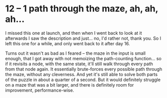 # 12 &ndash; 1 path through the maze, ah, ah, ah...
I missed this one at launch, and then when I went back to look at it afterwards I saw the description and just... no, I'd rather not, thank you. So I left this one for a while, and only went back to it after day 16.

Turns out it wasn't as bad as I feared &ndash; the maze in the input is small enough, that I got away with not memoizing the path-counting function... so if it revisits a node, with the same state, it'll still walk through every path from that node again. It essentially brute-forces every possible path through the maze, without any cleverness. And yet it's still able to solve both parts of the puzzle in about a quarter of a second. But it would definitely struggle on a maze that was a bit larger, and there is definitely room for improvement, performance-wise.
